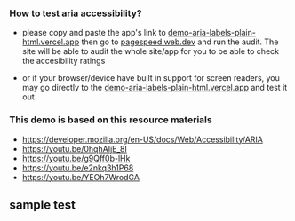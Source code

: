 ### How to test aria accessibility?

- please copy and paste the app's link to [demo-aria-labels-plain-html.vercel.app](https://demo-aria-labels-plain-html.vercel.app) then go to [pagespeed.web.dev](https://pagespeed.web.dev/) and run the audit. The site will be able to audit the whole site/app for you to be able to check the accesibility ratings

- or if your browser/device have built in support for screen readers, you may go directly to the [demo-aria-labels-plain-html.vercel.app](https://demo-aria-labels-plain-html.vercel.app) and test it out

### This demo is based on this resource materials

- https://developer.mozilla.org/en-US/docs/Web/Accessibility/ARIA
- https://youtu.be/0hqhAIjE_8I
- https://youtu.be/g9Qff0b-lHk
- https://youtu.be/e2nkq3h1P68
- https://youtu.be/YEOh7WrodGA


## sample test
